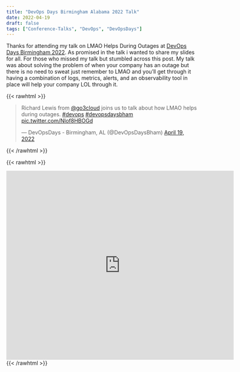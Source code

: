 ```yaml
---
title: "DevOps Days Birmingham Alabama 2022 Talk"
date: 2022-04-19
draft: false
tags: ["Conference-Talks", "DevOps", "DevOpsDays"]
---
```


Thanks for attending my talk on LMAO Helps During Outages at [DevOps Days Birmingham 2022](https://devopsdays.org/events/2022-birmingham-al/welcome/). As promised in the talk i wanted to share my slides for all. For those who missed my talk but stumbled across this post. My talk was about solving the problem of when your company has an outage but there is no need to sweat just remember to LMAO and you’ll get through it having a combination of logs, metrics, alerts, and an observability tool in place will help your company LOL through it.

{{< rawhtml >}}
<blockquote class="twitter-tweet"><p lang="en" dir="ltr">Richard Lewis from <a href="https://twitter.com/go3cloud?ref_src=twsrc%5Etfw">@go3cloud</a> joins us to talk about how LMAO helps during outages. <a href="https://twitter.com/hashtag/devops?src=hash&amp;ref_src=twsrc%5Etfw">#devops</a> <a href="https://twitter.com/hashtag/devopsdaysbham?src=hash&amp;ref_src=twsrc%5Etfw">#devopsdaysbham</a> <a href="https://t.co/Nlof8HBOGd">pic.twitter.com/Nlof8HBOGd</a></p>&mdash; DevOpsDays - Birmingham, AL (@DevOpsDaysBham) <a href="https://twitter.com/DevOpsDaysBham/status/1516447256576393216?ref_src=twsrc%5Etfw">April 19, 2022</a></blockquote> <script async src="https://platform.twitter.com/widgets.js" charset="utf-8"></script>
{{< /rawhtml >}}

{{< rawhtml >}}
<iframe src="https://onedrive.live.com/embed?cid=85BF2A35D22B167F&amp;resid=85BF2A35D22B167F%2149093&amp;authkey=AB6GdBOrF2tBaxk&amp;em=2&amp;wdAr=1.7777777777777777" width="600" height="500" frameborder="0" scrolling="no"></iframe>
{{< /rawhtml >}}
